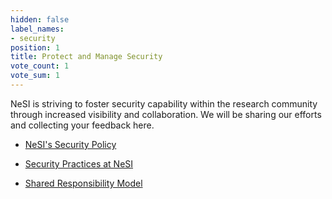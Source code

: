 ```yaml
---
hidden: false
label_names:
- security
position: 1
title: Protect and Manage Security
vote_count: 1
vote_sum: 1
---
```


NeSI is striving to foster security capability within the research community through increased visibility and collaboration. We will be sharing our efforts and collecting your feedback here.

- [NeSI's Security Policy](security-policy.md)

- [Security Practices at NeSI](security-practices/index.md)

- [Shared Responsibility Model](shared-responsibility.md)

